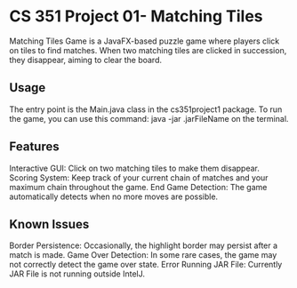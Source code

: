 # CS 351 Project 01- Matching Tiles

Matching Tiles Game is a JavaFX-based puzzle game where players click on tiles to find matches. 
When two matching tiles are clicked in succession, they disappear, aiming to clear the board.

## Usage
The entry point is the Main.java class in the cs351project1 package.
To run the game, you can use this command: java -jar .jarFileName on the terminal.

## Features

Interactive GUI: Click on two matching tiles to make them disappear.
Scoring System: Keep track of your current chain of matches and your maximum chain throughout the game.
End Game Detection: The game automatically detects when no more moves are possible.


## Known Issues

Border Persistence: Occasionally, the highlight border may persist after a match is made.
Game Over Detection: In some rare cases, the game may not correctly detect the game over state.
Error Running JAR File: Currently JAR File is not running outside IntelJ. 